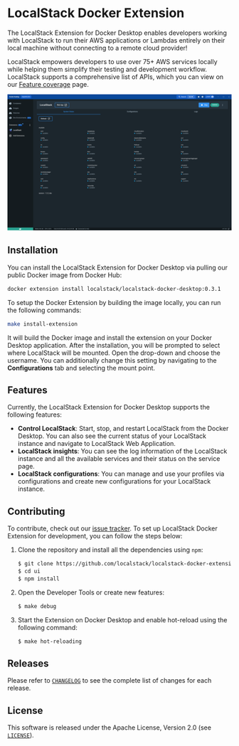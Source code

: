 # LocalStack Docker Extension

The LocalStack Extension for Docker Desktop enables developers working with LocalStack to run their AWS applications or Lambdas entirely on their local machine without connecting to a remote cloud provider!

LocalStack empowers developers to use over 75+ AWS services locally while helping them simplify their testing and development workflow. LocalStack supports a comprehensive list of APIs, which you can view on our [Feature coverage](https://docs.localstack.cloud/aws/feature-coverage/) page.

![Snap of LocalStack running on Docker Desktop as a Docker Extension](.github/images/1-systemStatus.png)

## Installation

You can install the LocalStack Extension for Docker Desktop via pulling our public Docker image from Docker Hub:

```bash
docker extension install localstack/localstack-docker-desktop:0.3.1
```

To setup the Docker Extension by building the image locally, you can run the following commands:

```bash
make install-extension
```

It will build the Docker image and install the extension on your Docker Desktop application. After the installation, you will be prompted to select where LocalStack will be mounted. Open the drop-down and choose the username. You can additionally change this setting by navigating to the **Configurations** tab and selecting the mount point.

## Features

Currently, the LocalStack Extension for Docker Desktop supports the following features:

* **Control LocalStack**: Start, stop, and restart LocalStack from the Docker Desktop. You can also see the current status of your LocalStack instance and navigate to LocalStack Web Application.
* **LocalStack insights**: You can see the log information of the LocalStack instance and all the available services and their status on the service page. 
* **LocalStack configurations**: You can manage and use your profiles via configurations and create new configurations for your LocalStack instance.

## Contributing

To contribute, check out our [issue tracker](https://github.com/localstack/localstack-docker-extension/). To set up LocalStack Docker Extension for development, you can follow the steps below:

1. Clone the repository and install all the dependencies using `npm`:

    ```bash
    $ git clone https://github.com/localstack/localstack-docker-extension/
    $ cd ui
    $ npm install
    ```

2. Open the Developer Tools or create new features:
    ```bash
    $ make debug
    ```

3. Start the Extension on Docker Desktop and enable hot-reload using the following command:
    ```bash
    $ make hot-reloading
    ```

## Releases

Please refer to [`CHANGELOG`](CHANGELOG.md) to see the complete list of changes for each release.

## License

This software is released under the Apache License, Version 2.0 (see [`LICENSE`](LICENSE)).
